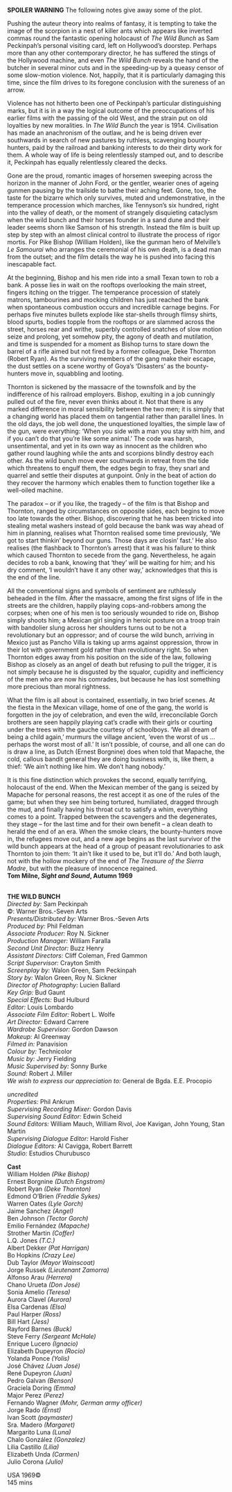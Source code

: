 

**SPOILER WARNING** The following notes give away some of the plot.

Pushing the auteur theory into realms of fantasy, it is tempting to take the image of the scorpion in a nest of killer ants which appears like inverted commas round the fantastic opening holocaust of _The Wild Bunch_ as Sam Peckinpah’s personal visiting card, left on Hollywood’s doorstep. Perhaps more than any other contemporary director, he has suffered the stings of the Hollywood machine, and even _The Wild Bunch_ reveals the hand of the butcher in several minor cuts and in the speeding-up by a queasy censor of some slow-motion violence. Not, happily, that it is particularly damaging this time, since the film drives to its foregone conclusion with the sureness of an arrow.

Violence has not hitherto been one of Peckinpah’s particular distinguishing marks, but it is in a way the logical outcome of the preoccupations of his earlier films with the passing of the old West, and the strain put on old loyalties by new moralities. In _The Wild Bunch_ the year is 1914. Civilisation has made an anachronism of the outlaw, and he is being driven ever southwards in search of new pastures by ruthless, scavenging bounty-hunters, paid by the railroad and banking interests to do their dirty work for them. A whole way of life is being relentlessly stamped out, and to describe it, Peckinpah has equally relentlessly cleared the decks.

Gone are the proud, romantic images of horsemen sweeping across the horizon in the manner of John Ford, or the gentler, wearier ones of ageing gunmen pausing by the trailside to bathe their aching feet. Gone, too, the taste for the bizarre which only survives, muted and undemonstrative, in the temperance procession which marches, like Tennyson’s six hundred, right into the valley of death, or the moment of strangely disquieting cataclysm when the wild bunch and their horses founder in a sand dune and their leader seems shorn like Samson of his strength. Instead the film is built up step by step with an almost clinical control to illustrate the process of rigor mortis. For Pike Bishop (William Holden), like the gunman hero of Melville’s _Le Samourai_ who arranges the ceremonial of his own death, is a dead man from the outset; and the film details the way he is pushed into facing this inescapable fact.

At the beginning, Bishop and his men ride into a small Texan town to rob a bank. A posse lies in wait on the rooftops overlooking the main street, fingers itching on the trigger. The temperance procession of stately matrons, tambourines and mocking children has just reached the bank when spontaneous combustion occurs and incredible carnage begins. For perhaps five minutes bullets explode like star-shells through flimsy shirts, blood spurts, bodies topple from the rooftops or are slammed across the street, horses rear and writhe, superbly controlled snatches of slow motion seize and prolong, yet somehow pity, the agony of death and mutilation, and time is suspended for a moment as Bishop turns to stare down the barrel of a rifle aimed but not fired by a former colleague, Deke Thornton (Robert Ryan). As the surviving members of the gang make their escape, the dust settles on a scene worthy of Goya’s ‘Disasters’ as the bounty-hunters move in, squabbling and looting.

Thornton is sickened by the massacre of the townsfolk and by the indifference of his railroad employers. Bishop, exulting in a job cunningly pulled out of the fire, never even thinks about it. Not that there is any marked difference in moral sensibility between the two men; it is simply that a changing world has placed them on tangential rather than parallel lines. In the old days, the job well done, the unquestioned loyalties, the simple law of the gun, were everything: ‘When you side with a man you stay with him, and if you can’t do that you’re like some animal.’ The code was harsh, unsentimental, and yet in its own way as innocent as the children who gather round laughing while the ants and scorpions blindly destroy each other. As the wild bunch move ever southwards in retreat from the tide which threatens to engulf them, the edges begin to fray, they snarl and quarrel and settle their disputes at gunpoint. Only in the beat of action do they recover the harmony which enables them to function together like a well-oiled machine.

The paradox – or if you like, the tragedy – of the film is that Bishop and Thornton, ranged by circumstances on opposite sides, each begins to move too late towards the other. Bishop, discovering that he has been tricked into stealing metal washers instead of gold because the bank was way ahead of him in planning, realises what Thornton realised some time previously, ‘We got to start thinkin’ beyond our guns. Those days are closin’ fast.’ He also realises (the flashback to Thornton’s arrest) that it was his failure to think which caused Thornton to secede from the gang. Nevertheless, he again decides to rob a bank, knowing that ‘they’ will be waiting for him; and his dry comment, ‘I wouldn’t have it any other way,’ acknowledges that this is the end of the line.

All the conventional signs and symbols of sentiment are ruthlessly beheaded in the film. After the massacre, among the first signs of life in the streets are the children, happily playing cops-and-robbers among the corpses; when one of his men is too seriously wounded to ride on, Bishop simply shoots him; a Mexican girl singing in heroic posture on a troop train with bandolier slung across her shoulders turns out to be not a revolutionary but an oppressor; and of course the wild bunch, arriving in Mexico just as Pancho Villa is taking up arms against oppression, throw in their lot with government gold rather than revolutionary right. So when Thornton edges away from his position on the side of the law, following Bishop as closely as an angel of death but refusing to pull the trigger, it is not simply because he is disgusted by the squalor, cupidity and inefficiency of the men who are now his comrades, but because he has lost something more precious than moral rightness.

What the film is all about is contained, essentially, in two brief scenes. At the fiesta in the Mexican village, home of one of the gang, the world is forgotten in the joy of celebration, and even the wild, irreconcilable Gorch brothers are seen happily playing cat’s cradle with their girls or courting under the trees with the gauche courtesy of schoolboys. ‘We all dream of being a child again,’ murmurs the village ancient, ‘even the worst of us ... perhaps the worst most of all.’ It isn’t possible, of course, and all one can do is draw a line, as Dutch (Ernest Borgnine) does when told that Mapache, the cold, callous bandit general they are doing business with, is, like them, a thief: ‘We ain’t nothing like him. We don’t hang nobody.’

It is this fine distinction which provokes the second, equally terrifying, holocaust of the end. When the Mexican member of the gang is seized by Mapache for personal reasons, the rest accept it as one of the rules of the game; but when they see him being tortured, humiliated, dragged through the mud, and finally having his throat cut to satisfy a whim, everything comes to a point. Trapped between the scavengers and the degenerates, they stage – for the last time and for their own benefit – a clean death to herald the end of an era. When the smoke clears, the bounty-hunters move in, the refugees move out, and a new age begins as the last survivor of the wild bunch appears at the head of a group of peasant revolutionaries to ask Thornton to join them: ‘It ain’t like it used to be, but it’ll do.’ And both laugh, not with the hollow mockery of  the end of _The Treasure of the Sierra Madre_, but with the pleasure of innocence regained.  
**Tom Milne, _Sight and Sound_, Autumn 1969**
<br><br>

**THE WILD BUNCH**<br>
_Directed by:_ Sam Peckinpah<br>
©: Warner Bros.-Seven Arts<br>
_Presents/Distributed by:_ Warner Bros.-Seven Arts<br>
_Produced by:_ Phil Feldman<br>
_Associate Producer:_ Roy N. Sickner<br>
_Production Manager:_ William Faralla<br>
_Second Unit Director:_ Buzz Henry<br>
_Assistant Directors:_ Cliff Coleman, Fred Gammon<br>
_Script Supervisor:_ Crayton Smith<br>
_Screenplay by:_ Walon Green, Sam Peckinpah<br>
_Story by:_ Walon Green, Roy N. Sickner<br>
_Director of Photography:_ Lucien Ballard<br>
_Key Grip:_ Bud Gaunt<br>
_Special Effects:_ Bud Hulburd<br>
_Editor:_ Louis Lombardo<br>
_Associate Film Editor:_ Robert L. Wolfe<br>
_Art Director:_ Edward Carrere<br>
_Wardrobe Supervisor:_ Gordon Dawson<br>
_Makeup:_ Al Greenway<br>
_Filmed in:_ Panavision<br>
_Colour by:_ Technicolor<br>
_Music by:_ Jerry Fielding<br>
_Music Supervised by:_ Sonny Burke<br>
_Sound:_ Robert J. Miller<br>
_We wish to express our appreciation to:_ General de Bgda. E.E. Procopio<br>

_uncredited_<br>
_Properties:_ Phil Ankrum<br>
_Supervising Recording Mixer:_ Gordon Davis<br>
_Supervising Sound Editor:_ Edwin Scheid<br>
_Sound Editors:_ William Mauch, William Rivol, Joe Kavigan, John Young, Stan Martin<br>
_Supervising Dialogue Editor:_ Harold Fisher<br>
_Dialogue Editors:_ Al Cavigga, Robert Barrett<br>
_Studio:_ Estudios Churubusco

**Cast**<br>
William Holden _(Pike Bishop)_<br>
Ernest Borgnine _(Dutch Engstrom)_<br>
Robert Ryan _(Deke Thornton)_<br>
Edmond O’Brien _(Freddie Sykes)_<br>
Warren Oates _(Lyle Gorch)_<br>
Jaime Sanchez _(Angel)_<br>
Ben Johnson _(Tector Gorch)_<br>
Emilio Fernández _(Mapache)_<br>
Strother Martin _(Coffer)_<br>
L.Q. Jones _(T.C.)_<br>
Albert Dekker _(Pat Harrigan)_<br>
Bo Hopkins _(Crazy Lee)_<br>
Dub Taylor _(Mayor Wainscoat)_<br>
Jorge Russek _(Lieutenant Zamorra)_<br>
Alfonso Arau _(Herrera)_<br>
Chano Urueta _(Don José)_<br>
Sonia Amelio _(Teresa)_<br>
Aurora Clavel _(Aurora)_<br>
Elsa Cardenas _(Elsa)_<br>
Paul Harper _(Ross)_<br>
Bill Hart _(Jess)_<br>
Rayford Barnes _(Buck)_<br>
Steve Ferry _(Sergeant McHale)_<br>
Enrique Lucero _(Ignacio)_<br>
Elizabeth Dupeyron _(Rocio)_<br>
Yolanda Ponce _(Yolis)_<br>
José Chávez _(Juan José)_<br>
René Dupeyron _(Juan)_<br>
Pedro Galvan _(Benson)_<br>
Graciela Doring _(Emma)_<br>
Major Perez _(Perez)_<br>
Fernando Wagner _(Mohr, German army officer)_<br>
Jorge Rado _(Ernst)_<br>
Ivan Scott _(paymaster)_<br>
Sra. Madero _(Margaret)_<br>
Margarito Luna _(Luna)_<br>
Chalo González _(Gonzalez)_<br>
Lilia Castillo _(Lilia)_<br>
Elizabeth Unda _(Carmen)_<br>
Julio Corona _(Julio)_<br>

USA 1969©<br>
145 mins<br>
<br>
<!--stackedit_data:
eyJoaXN0b3J5IjpbLTg5MDI0MjkyXX0=
-->